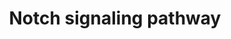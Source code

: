 ---
annotations:
- id: PW:0000204
  parent: signaling pathway
  type: Pathway Ontology
  value: Notch signaling pathway
authors:
- 169.230.77.174
- MaintBot
- Thomas
- Ddigles
- Mkutmon
- Egonw
- Khanspers
- Eweitz
description: The Notch signaling pathway is an evolutionarily conserved, intercellular
  signaling mechanism essential for proper embryonic development in all metazoan organisms
  in the Animal kingdom. The Notch proteins (Notch1-Notch4 in vertebrates) are single-pass
  receptors that are activated by the Delta (or Delta-like) and Jagged/Serrate families
  of membrane-bound ligands. They are transported to the plasma membrane as cleaved,
  but otherwise intact polypeptides. Interaction with ligand leads to two additional
  proteolytic cleavages that liberate the Notch intracellular domain (NICD) from the
  plasma membrane. The NICD translocates to the nucleus, where it forms a complex
  with the DNA binding protein CSL, displacing a histone deacetylase (HDAc)-co-repressor
  (CoR) complex from CSL. Components of an activation complex, such as MAML1 and histone
  acetyltransferases (HATs), are recruited to the NICD-CSL complex, leading to the
  transcriptional activation of Notch target genes.
last-edited: 2021-05-23
organisms:
- Mus musculus
redirect_from:
- /index.php/Pathway:WP29
- /instance/WP29
revision: null
schema-jsonld:
- '@context': https://schema.org/
  '@id': https://wikipathways.github.io/pathways/WP29.html
  '@type': Dataset
  creator:
    '@type': Organization
    name: WikiPathways
  description: The Notch signaling pathway is an evolutionarily conserved, intercellular
    signaling mechanism essential for proper embryonic development in all metazoan
    organisms in the Animal kingdom. The Notch proteins (Notch1-Notch4 in vertebrates)
    are single-pass receptors that are activated by the Delta (or Delta-like) and
    Jagged/Serrate families of membrane-bound ligands. They are transported to the
    plasma membrane as cleaved, but otherwise intact polypeptides. Interaction with
    ligand leads to two additional proteolytic cleavages that liberate the Notch intracellular
    domain (NICD) from the plasma membrane. The NICD translocates to the nucleus,
    where it forms a complex with the DNA binding protein CSL, displacing a histone
    deacetylase (HDAc)-co-repressor (CoR) complex from CSL. Components of an activation
    complex, such as MAML1 and histone acetyltransferases (HATs), are recruited to
    the NICD-CSL complex, leading to the transcriptional activation of Notch target
    genes.
  keywords:
  - Adam17
  - Aph1a
  - Aph1b
  - CIR
  - Crebbp
  - Ctbp1
  - Ctbp2
  - Dll1
  - Dll3
  - Dll4
  - Dtx1
  - Dtx2
  - Dtx3
  - Dtx3l
  - Dtx4
  - Dvl1
  - Dvl2
  - Dvl3
  - GCN5L2
  - Hdac1
  - Hdac2
  - Hes1
  - Hes5
  - Jag1
  - Jag2
  - LOC330129
  - Lfng
  - Maml1
  - Maml3
  - Mfng
  - Ncor2
  - Ncstn
  - Notch1
  - Notch2
  - Notch3
  - Notch4
  - Numb
  - Numbl
  - PCAF
  - Psen1
  - Psen2
  - Ptcra
  - RBP-J
  - RBPSUHL
  - Rfng
  - SKIP
  - Tnf
  license: CC0
  name: Notch signaling pathway
seo: CreativeWork
title: Notch signaling pathway
wpid: WP29
---